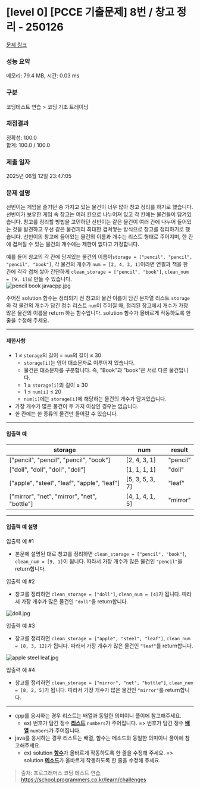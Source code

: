 # [level 0] [PCCE 기출문제] 8번 / 창고 정리 - 250126 

[문제 링크](https://school.programmers.co.kr/learn/courses/30/lessons/250126) 

### 성능 요약

메모리: 79.4 MB, 시간: 0.03 ms

### 구분

코딩테스트 연습 > 코딩 기초 트레이닝

### 채점결과

정확성: 100.0<br/>합계: 100.0 / 100.0

### 제출 일자

2025년 06월 12일 23:47:05

### 문제 설명

<p>선빈이는 게임을 즐기던 중 가지고 있는 물건이 너무 많아 창고 정리를 하기로 했습니다. 선빈이가 보유한 게임 속 창고는 여러 칸으로 나누어져 있고 각 칸에는 물건들이 담겨있습니다. 창고를 정리할 방법을 고민하던 선빈이는 같은 물건이 여러 칸에 나누어 들어있는 것을 발견하고 우선 같은 물건끼리 최대한 겹쳐쌓는 방식으로 창고를 정리하기로 했습니다. 선빈이의 창고에 들어있는 물건의 이름과 개수는 리스트 형태로 주어지며, 한 칸에 겹쳐질 수 있는 물건의 개수에는 제한이 없다고 가정합니다. </p>

<p>예를 들어 창고의 각 칸에 담겨있는 물건의 이름이<code>storage = ["pencil", "pencil", "pencil", "book"]</code>, 각 물건의 개수가 <code>num = [2, 4, 3, 1]</code>이라면 연필과 책을 한 칸에 각각 겹쳐 쌓아 간단하게 <code>clean_storage = ["pencil", "book"]</code>, <code>clean_num = [9, 1]</code>로 만들 수 있습니다. <br>
<img src="https://grepp-programmers.s3.ap-northeast-2.amazonaws.com/files/production/b082d283-1d50-42bb-8e3f-4d1d2f9aaff4/pencil%20book%20javacpp.jpg" title="" alt="pencil book javacpp.jpg"></p>

<p>주어진 solution 함수는 정리되기 전 창고의 물건 이름이 담긴 문자열 리스트 <code>storage</code>와 각 물건의 개수가 담긴 정수 리스트 <code>num</code>이 주어질 때, 정리된 창고에서 개수가 가장 많은 물건의 이름을 return 하는 함수입니다. solution 함수가 올바르게 작동하도록 한 줄을 수정해 주세요.</p>

<hr>

<h4>제한사항</h4>

<ul>
<li>1 ≤ <code>storage</code>의 길이 = <code>num</code>의 길이 ≤ 30

<ul>
<li><code>storage[i]</code>는 영어 대소문자로 이루어져 있습니다.</li>
<li>물건은 대소문자를 구분합니다. 즉, "Book"과 "book"은 서로 다른 물건입니다.</li>
<li>1 ≤ <code>storage[i]</code>의 길이 ≤ 30</li>
<li>1 ≤ <code>num[i]</code> ≤ 20</li>
<li><code>num[i]</code>에는 <code>storage[i]</code>에 해당하는 물건의 개수가 담겨있습니다.</li>
</ul></li>
<li>가장 개수가 많은 물건이 두 가지 이상인 경우는 없습니다.</li>
<li>한 칸에는 한 종류의 물건만 들어갈 수 있습니다.</li>
</ul>

<hr>

<h4>입출력 예</h4>
<table class="table">
        <thead><tr>
<th>storage</th>
<th>num</th>
<th>result</th>
</tr>
</thead>
        <tbody><tr>
<td>["pencil", "pencil", "pencil", "book"]</td>
<td>[2, 4, 3, 1]</td>
<td>"pencil"</td>
</tr>
<tr>
<td>["doll", "doll", "doll", "doll"]</td>
<td>[1, 1, 1, 1]</td>
<td>"doll"</td>
</tr>
<tr>
<td>["apple", "steel", "leaf", "apple", "leaf"]</td>
<td>[5, 3, 5, 3, 7]</td>
<td>"leaf"</td>
</tr>
<tr>
<td>["mirror", "net", "mirror", "net", "bottle"]</td>
<td>[4, 1, 4, 1, 5]</td>
<td>"mirror"</td>
</tr>
</tbody>
      </table>
<hr>

<h4>입출력 예 설명</h4>

<p>입출력 예 #1</p>

<ul>
<li>본문에 설명된 대로 창고를 정리하면 <code>clean_storage = ["pencil", "book"]</code>, <code>clean_num = [9, 1]</code>이 됩니다. 따라서 가장 개수가 많은 물건인 <code>"pencil"</code>을 return합니다.</li>
</ul>

<p>입출력 예 #2</p>

<ul>
<li>창고를 정리하면 <code>clean_storage = ["doll"]</code>, <code>clean_num = [4]</code>가 됩니다. 따라서 가장 개수가 많은 물건인 <code>"doll"</code>을 return합니다.</li>
</ul>

<p><img src="https://grepp-programmers.s3.ap-northeast-2.amazonaws.com/files/production/0889ad9a-8612-49d9-b089-b1c23e7b7ad1/doll.jpg" title="" alt="doll.jpg"></p>

<p>입출력 예 #3</p>

<ul>
<li>창고를 정리하면 <code>clean_storage = ["apple", "steel", "leaf"]</code>, <code>clean_num = [8, 3, 12]</code>가 됩니다. 따라서 가장 개수가 많은 물건인 <code>"leaf"</code>를 return합니다.</li>
</ul>

<p><img src="https://grepp-programmers.s3.ap-northeast-2.amazonaws.com/files/production/7416a51f-1aeb-4fe1-baaf-01c4a52cc63f/apple%20steel%20leaf.jpg" title="" alt="apple steel leaf.jpg"></p>

<p>입출력 예 #4</p>

<ul>
<li>창고를 정리하면 <code>clean_storage = ["mirror", "net", "bottle"]</code>, <code>clean_num = [8, 2, 5]</code>가 됩니다. 따라서 가장 개수가 많은 물건인 <code>"mirror"</code>를 return합니다.</li>
</ul>

<hr>

<ul>
<li>cpp를 응시하는 경우 리스트는 배열과 동일한 의미이니 풀이에 참고해주세요.

<ul>
<li>ex) 번호가 담긴 정수 <u><strong>리스트</strong></u> <code>numbers</code>가 주어집니다. =&gt; 번호가 담긴 정수 <u><strong>배열</strong></u> <code>numbers</code>가 주어집니다.</li>
</ul></li>
<li>java를 응시하는 경우 리스트는 배열, 함수는 메소드와 동일한 의미이니 풀이에 참고해주세요.

<ul>
<li>ex) solution <u><strong>함수</strong></u>가 올바르게 작동하도록 한 줄을 수정해 주세요. =&gt; solution <u><strong>메소드</strong></u>가 올바르게 작동하도록 한 줄을 수정해 주세요.</li>
</ul></li>
</ul>


> 출처: 프로그래머스 코딩 테스트 연습, https://school.programmers.co.kr/learn/challenges